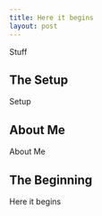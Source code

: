 ```yaml
---
title: Here it begins
layout: post
---
```


Stuff

The Setup
---------

Setup

About Me
--------

About Me

The Beginning
-------------

Here it begins